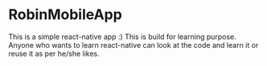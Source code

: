 # RobinMobileApp

This is a simple react-native app :) This is build for learning purpose. Anyone who wants to learn react-native can look at the code and learn it or reuse it as per he/she likes. 
